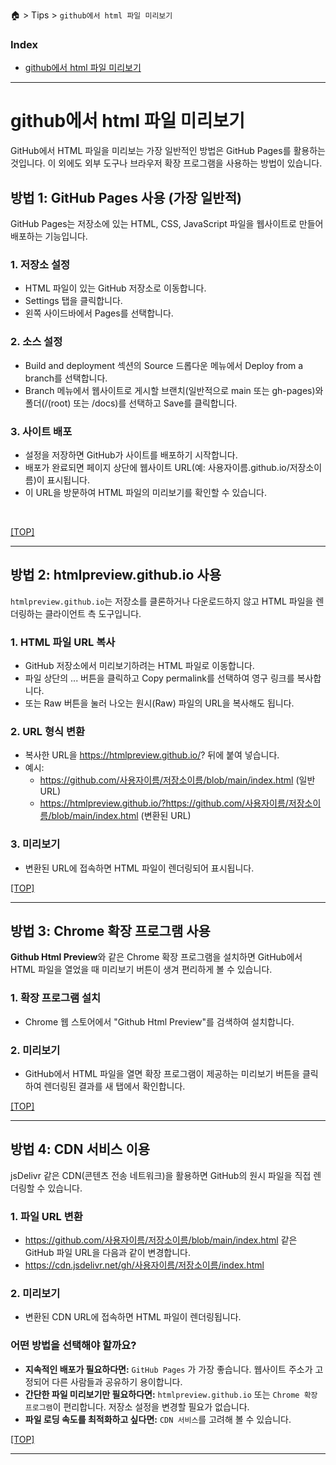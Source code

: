🏠 > Tips > `github에서 html 파일 미리보기`

### Index

- [github에서 html 파일 미리보기](./Tip_html_preview.md)

---
# github에서 html 파일 미리보기

GitHub에서 HTML 파일을 미리보는 가장 일반적인 방법은 GitHub Pages를 활용하는 것입니다. 이 외에도 외부 도구나 브라우저 확장 프로그램을 사용하는 방법이 있습니다. 

## 방법 1: GitHub Pages 사용 (가장 일반적) 
GitHub Pages는 저장소에 있는 HTML, CSS, JavaScript 파일을 웹사이트로 만들어 배포하는 기능입니다. 

### 1. 저장소 설정
- HTML 파일이 있는 GitHub 저장소로 이동합니다.
- Settings 탭을 클릭합니다.
- 왼쪽 사이드바에서 Pages를 선택합니다.

### 2. 소스 설정
- Build and deployment 섹션의 Source 드롭다운 메뉴에서 Deploy from a branch를 선택합니다.
- Branch 메뉴에서 웹사이트로 게시할 브랜치(일반적으로 main 또는 gh-pages)와 폴더(/(root) 또는 /docs)를 선택하고 Save를 클릭합니다.

### 3. 사이트 배포
- 설정을 저장하면 GitHub가 사이트를 배포하기 시작합니다.
- 배포가 완료되면 페이지 상단에 웹사이트 URL(예: 사용자이름.github.io/저장소이름)이 표시됩니다.
- 이 URL을 방문하여 HTML 파일의 미리보기를 확인할 수 있습니다. 

<br/>

[[TOP]](#index)

---
## 방법 2: htmlpreview.github.io 사용 
`htmlpreview.github.io`는 저장소를 클론하거나 다운로드하지 않고 HTML 파일을 렌더링하는 클라이언트 측 도구입니다. 

### 1. HTML 파일 URL 복사
- GitHub 저장소에서 미리보기하려는 HTML 파일로 이동합니다.
- 파일 상단의 ... 버튼을 클릭하고 Copy permalink를 선택하여 영구 링크를 복사합니다.
- 또는 Raw 버튼을 눌러 나오는 원시(Raw) 파일의 URL을 복사해도 됩니다.

### 2. URL 형식 변환
- 복사한 URL을 https://htmlpreview.github.io/? 뒤에 붙여 넣습니다.
- 예시:
  - https://github.com/사용자이름/저장소이름/blob/main/index.html (일반 URL)
  - https://htmlpreview.github.io/?https://github.com/사용자이름/저장소이름/blob/main/index.html (변환된 URL)

### 3. 미리보기
- 변환된 URL에 접속하면 HTML 파일이 렌더링되어 표시됩니다. 


[[TOP]](#index)

---
## 방법 3: Chrome 확장 프로그램 사용
**Github Html Preview**와 같은 Chrome 확장 프로그램을 설치하면 GitHub에서 HTML 파일을 열었을 때 미리보기 버튼이 생겨 편리하게 볼 수 있습니다. 

### 1. 확장 프로그램 설치
- Chrome 웹 스토어에서 "Github Html Preview"를 검색하여 설치합니다.

### 2. 미리보기
- GitHub에서 HTML 파일을 열면 확장 프로그램이 제공하는 미리보기 버튼을 클릭하여 렌더링된 결과를 새 탭에서 확인합니다. 


[[TOP]](#index)

---
## 방법 4: CDN 서비스 이용
jsDelivr 같은 CDN(콘텐츠 전송 네트워크)을 활용하면 GitHub의 원시 파일을 직접 렌더링할 수 있습니다. 

### 1. 파일 URL 변환
- https://github.com/사용자이름/저장소이름/blob/main/index.html 같은 GitHub 파일 URL을 다음과 같이 변경합니다.
- https://cdn.jsdelivr.net/gh/사용자이름/저장소이름/index.html

### 2. 미리보기
- 변환된 CDN URL에 접속하면 HTML 파일이 렌더링됩니다. 

### 어떤 방법을 선택해야 할까요?
- **지속적인 배포가 필요하다면:** `GitHub Pages` 가 가장 좋습니다. 웹사이트 주소가 고정되어 다른 사람들과 공유하기 용이합니다.
- **간단한 파일 미리보기만 필요하다면:** `htmlpreview.github.io` 또는 `Chrome 확장 프로그램`이 편리합니다. 저장소 설정을 변경할 필요가 없습니다.
- **파일 로딩 속도를 최적화하고 싶다면:** `CDN 서비스`를 고려해 볼 수 있습니다.


[[TOP]](#index)

---